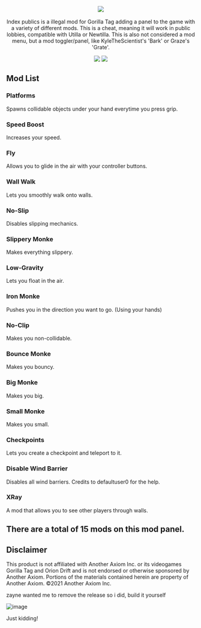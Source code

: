 <p align="center">
  <a href="#"><img src="https://github.com/user-attachments/assets/92eb5232-171f-4a46-82dc-f9d9e1c26559"></a>
  <br></br>
  Index publics is a illegal mod for Gorilla Tag adding a panel to the game with a variety of different mods. This is a cheat, meaning it will work in public lobbies, compatible with Utilla or Newtilla. This is also not considered a mod menu, but a mod toggler/panel, like KyleTheScientist's 'Bark' or Graze's 'Grate'.
</p>

<p align="center">
	<a href="https://github.com/zaynethedev/Index/releases"><img src="https://img.shields.io/github/downloads/zaynethedev/Index/total.svg?style=for-the-badge"></a>
	<a href="https://discord.gg/v9yKVNgwds"><img src="https://img.shields.io/badge/discord-11%20online-blueviolet?style=for-the-badge"></a>
</p>

## Mod List
### Platforms

Spawns collidable objects under your hand everytime you press grip.
  
### Speed Boost

Increases your speed.

### Fly

Allows you to glide in the air with your controller buttons.

### Wall Walk

Lets you smoothly walk onto walls.

### No-Slip

Disables slipping mechanics.

### Slippery Monke

Makes everything slippery.

### Low-Gravity

Lets you float in the air.

### Iron Monke

Pushes you in the direction you want to go. (Using your hands)

### No-Clip

Makes you non-collidable.

### Bounce Monke

Makes you bouncy.

### Big Monke

Makes you big.

### Small Monke

Makes you small.

### Checkpoints

Lets you create a checkpoint and teleport to it.

### Disable Wind Barrier

Disables all wind barriers. Credits to defaultuser0 for the help.

### XRay

A mod that allows you to see other players through walls.

## There are a total of 15 mods on this mod panel.

## Disclaimer
This product is not affiliated with Another Axiom Inc. or its videogames Gorilla Tag and Orion Drift and is not endorsed or otherwise sponsored by Another Axiom. Portions of the materials contained herein are property of Another Axiom. ©2021 Another Axiom Inc.

zayne wanted me to remove the release so i did, build it yourself

![image](https://github.com/user-attachments/assets/ed15cfaa-c6d3-4abf-a911-ab6aa6cf1c65)

Just kidding!

